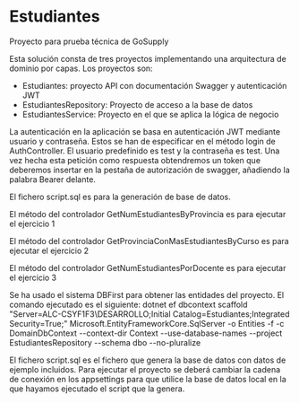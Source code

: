 # Estudiantes
Proyecto para prueba técnica de GoSupply

Esta solución consta de tres proyectos implementando una arquitectura de dominio por capas. Los proyectos son: 
- Estudiantes: proyecto API con documentación Swagger y autenticación JWT
- EstudiantesRepository: Proyecto de acceso a la base de datos
- EstudiantesService: Proyecto en el que se aplica la lógica de negocio

La autenticación en la aplicación se basa en autenticación JWT mediante usuario y contraseña. Estos se han de especificar en el método login de AuthController. El usuario predefinido es test y la contraseña es test. Una vez hecha esta petición como respuesta obtendremos un token que deberemos insertar en la pestaña de autorización de swagger, añadiendo la palabra Bearer delante.

El fichero script.sql es para la generación de base de datos.

El método del controlador GetNumEstudiantesByProvincia es para ejecutar el ejercicio 1

El método del controlador GetProvinciaConMasEstudiantesByCurso es para ejecutar el ejercicio 2

El método del controlador GetNumEstudiantesPorDocente es para ejecutar el ejercicio 3

Se ha usado el sistema DBFirst para obtener las entidades del proyecto. El comando ejecutado es el siguiente:
dotnet ef dbcontext scaffold "Server=ALC-CSYF1F3\DESARROLLO;Initial Catalog=Estudiantes;Integrated Security=True;" Microsoft.EntityFrameworkCore.SqlServer -o Entities -f -c DomainDbContext --context-dir Context --use-database-names --project EstudiantesRepository --schema dbo --no-pluralize

El fichero script.sql es el fichero que genera la base de datos con datos de ejemplo incluidos. Para ejecutar el proyecto se deberá cambiar la cadena de conexión en los appsettings para que utilice la base de datos local en la que hayamos ejecutado el script que la genera.
